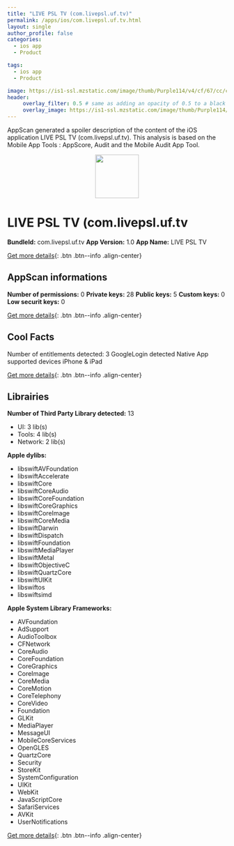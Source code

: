 ```yaml
---
title: "LIVE PSL TV (com.livepsl.uf.tv)"
permalink: /apps/ios/com.livepsl.uf.tv.html
layout: single
author_profile: false
categories: 
  - ios app 
  - Product 

tags: 
  - ios app 
  - Product 

image: https://is1-ssl.mzstatic.com/image/thumb/Purple114/v4/cf/67/cc/cf67cc4c-07be-5cbb-64c0-2b6a73a3a21c/AppIcon-0-1x_U007emarketing-0-0-GLES2_U002c0-512MB-sRGB-0-0-0-85-220-0-0-0-7.png/512x512bb.jpg
header: 
     overlay_filter: 0.5 # same as adding an opacity of 0.5 to a black background
     overlay_image: https://is1-ssl.mzstatic.com/image/thumb/Purple114/v4/cf/67/cc/cf67cc4c-07be-5cbb-64c0-2b6a73a3a21c/AppIcon-0-1x_U007emarketing-0-0-GLES2_U002c0-512MB-sRGB-0-0-0-85-220-0-0-0-7.png/512x512bb.jpg
---
```

AppScan generated a spoiler description of the content of the iOS application LIVE PSL TV (com.livepsl.uf.tv). This analysis is based on the Mobile App Tools : AppScore, Audit and the Mobile Audit App Tool.

  
  
<div style="text-align: center;"><img src="https://is1-ssl.mzstatic.com/image/thumb/Purple114/v4/cf/67/cc/cf67cc4c-07be-5cbb-64c0-2b6a73a3a21c/AppIcon-0-1x_U007emarketing-0-0-GLES2_U002c0-512MB-sRGB-0-0-0-85-220-0-0-0-7.png/512x512bb.jpg" width="100" height="100"></div>  
  
# LIVE PSL TV (com.livepsl.uf.tv

**BundleId:** com.livepsl.uf.tv
**App Version:** 1.0
**App Name:** LIVE PSL TV


[Get more details](/pricing.html){: .btn .btn--info .align-center}  
  
## AppScan informations 

**Number of permissions:** 0
**Private keys:** 28
**Public keys:** 5
**Custom keys:** 0
**Low securit keys:** 0
  
[Get more details](/pricing.html){: .btn .btn--info .align-center}

## Cool Facts

Number of entitlements detected: 3
GoogleLogin detected
Native App
supported devices iPhone & iPad
  
[Get more details](/pricing.html){: .btn .btn--info .align-center}

## Librairies 
**Number of Third Party Library detected:** 13
- UI: 3 lib(s)
- Tools: 4 lib(s)
- Network: 2 lib(s)

**Apple dylibs:**
- libswiftAVFoundation
- libswiftAccelerate
- libswiftCore
- libswiftCoreAudio
- libswiftCoreFoundation
- libswiftCoreGraphics
- libswiftCoreImage
- libswiftCoreMedia
- libswiftDarwin
- libswiftDispatch
- libswiftFoundation
- libswiftMediaPlayer
- libswiftMetal
- libswiftObjectiveC
- libswiftQuartzCore
- libswiftUIKit
- libswiftos
- libswiftsimd


**Apple System Library Frameworks:**
- AVFoundation
- AdSupport
- AudioToolbox
- CFNetwork
- CoreAudio
- CoreFoundation
- CoreGraphics
- CoreImage
- CoreMedia
- CoreMotion
- CoreTelephony
- CoreVideo
- Foundation
- GLKit
- MediaPlayer
- MessageUI
- MobileCoreServices
- OpenGLES
- QuartzCore
- Security
- StoreKit
- SystemConfiguration
- UIKit
- WebKit
- JavaScriptCore
- SafariServices
- AVKit
- UserNotifications


  
[Get more details](/pricing.html){: .btn .btn--info .align-center}

